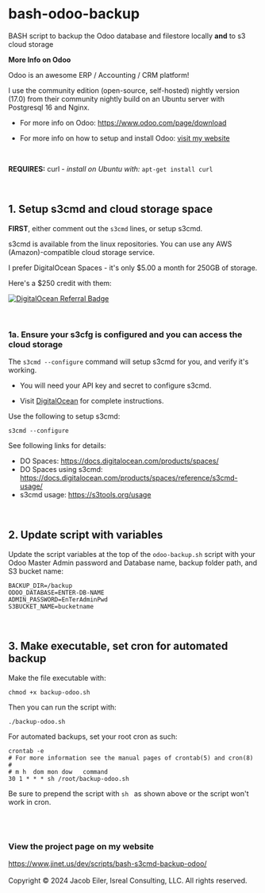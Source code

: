 # bash-odoo-backup
BASH script to backup the Odoo database and filestore locally **and** to s3 cloud storage

**More Info on Odoo**

Odoo is an awesome ERP / Accounting / CRM platform! 

I use the community edition (open-source, self-hosted) nightly version (17.0) from their community nightly build on an Ubuntu server with Postgresql 16 and Nginx.

- For more info on Odoo: https://www.odoo.com/page/download

- For more info on how to setup and install Odoo: [visit my website](https://www.jinet.us/dev/dev-projects/setting-up-odoo-17-ubuntu/)

<br/>

**REQUIRES:** curl  -  _install on Ubuntu with:_ ```apt-get install curl```

<br />

## 1. Setup s3cmd and cloud storage space
**FIRST**, either comment out the ```s3cmd``` lines, or setup s3cmd.

s3cmd is available from the linux repositories.  You can use any AWS (Amazon)-compatible cloud storage service.

I prefer DigitalOcean Spaces - it's only $5.00 a month for 250GB of storage.

Here's a $250 credit with them:

[![DigitalOcean Referral Badge](https://web-platforms.sfo2.cdn.digitaloceanspaces.com/WWW/Badge%201.svg)](https://www.digitalocean.com/?refcode=7774aa9a2bfa&utm_campaign=Referral_Invite&utm_medium=Referral_Program&utm_source=badge)

<br/>

### 1a. Ensure your s3cfg is configured and you can access the cloud storage
The ```s3cmd --configure``` command will setup s3cmd for you, and verify it's working.

- You will need your API key and secret to configure s3cmd.

- Visit [DigitalOcean](https://docs.digitalocean.com/products/spaces/reference/s3cmd/) for complete instructions.


Use the following to setup s3cmd:
```
s3cmd --configure
```


See following links for details:
- DO Spaces: https://docs.digitalocean.com/products/spaces/
- DO Spaces using s3cmd: https://docs.digitalocean.com/products/spaces/reference/s3cmd-usage/
- s3cmd usage: https://s3tools.org/usage

<br />

## 2. Update script with variables
Update the script variables at the top of the ```odoo-backup.sh``` script with your Odoo Master Admin password and Database name, backup folder path, and S3 bucket name:
```
BACKUP_DIR=/backup
ODOO_DATABASE=ENTER-DB-NAME
ADMIN_PASSWORD=EnTerAdminPwd
S3BUCKET_NAME=bucketname
```

<br/>

## 3. Make executable, set cron for automated backup
Make the file executable with:
```
chmod +x backup-odoo.sh
```

Then you can run the script with:
```
./backup-odoo.sh
```


For automated backups, set your root cron as such:
```
crontab -e
# For more information see the manual pages of crontab(5) and cron(8)
# 
# m h  dom mon dow   command
30 1 * * * sh /root/backup-odoo.sh
```

Be sure to prepend the script with ```sh ``` as shown above or the script won't work in cron.

<br /><br/>

### View the project page on my website
https://www.jinet.us/dev/scripts/bash-s3cmd-backup-odoo/
<br /><br />
Copyright &copy; 2024 Jacob Eiler, Isreal Consulting, LLC.  All rights reserved.

